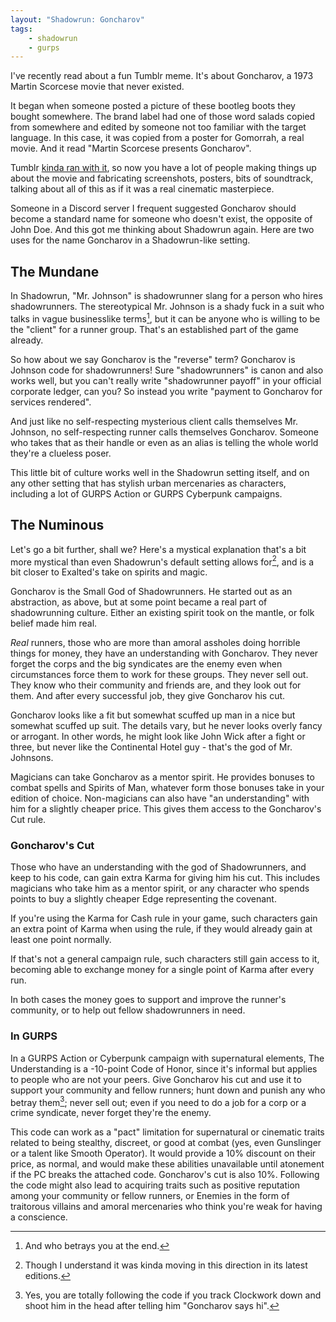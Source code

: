 ```yaml
---
layout: "Shadowrun: Goncharov"
tags:
    - shadowrun
    - gurps
---
```


I've recently read about a fun Tumblr meme. It's about Goncharov, a 1973 Martin
Scorcese movie that never existed.

It began when someone posted a picture of these bootleg boots they bought
somewhere. The brand label had one of those word salads copied from somewhere
and edited by someone not too familiar with the target language. In this case,
it was copied from a poster for Gomorrah, a real movie. And it read "Martin
Scorcese presents Goncharov".

Tumblr [kinda ran with it][1], so now you have a lot of people making things up about
the movie and fabricating screenshots, posters, bits of soundtrack, talking
about all of this as if it was a real cinematic masterpiece.

Someone in a Discord server I frequent suggested Goncharov should become a
standard name for someone who doesn't exist, the opposite of John Doe. And this
got me thinking about Shadowrun again. Here are two uses for the name Goncharov
in a Shadowrun-like setting.

## The Mundane

In Shadowrun, "Mr. Johnson" is shadowrunner slang for a person who hires
shadowrunners. The stereotypical Mr. Johnson is a shady fuck in a suit who talks
in vague businesslike terms[^1], but it can be anyone who is willing to be the
"client" for a runner group. That's an established part of the game already.

So how about we say Goncharov is the "reverse" term? Goncharov is Johnson code
for shadowrunners! Sure "shadowrunners" is canon and also works well, but you
can't really write "shadowrunner payoff" in your official corporate ledger, can
you? So instead you write "payment to Goncharov for services rendered".

And just like no self-respecting mysterious client calls themselves Mr. Johnson,
no self-respecting runner calls themselves Goncharov. Someone who takes that as
their handle or even as an alias is telling the whole world they're a clueless
poser.

This little bit of culture works well in the Shadowrun setting itself, and on
any other setting that has stylish urban mercenaries as characters, including a
lot of GURPS Action or GURPS Cyberpunk campaigns.

## The Numinous

Let's go a bit further, shall we? Here's a mystical explanation that's a bit
more mystical than even Shadowrun's default setting allows for[^2], and is a bit
closer to Exalted's take on spirits and magic.

Goncharov is the Small God of Shadowrunners. He started out as an abstraction,
as above, but at some point became a real part of shadowrunning culture. Either
an existing spirit took on the mantle, or folk belief made him real.

_Real_ runners, those who are more than amoral assholes doing horrible things
for money, they have an understanding with Goncharov. They never forget the
corps and the big syndicates are the enemy even when circumstances force them to
work for these groups. They never sell out. They know who their community and
friends are, and they look out for them. And after every successful job, they
give Goncharov his cut.

Goncharov looks like a fit but somewhat scuffed up man in a nice but somewhat
scuffed up suit. The details vary, but he never looks overly fancy or
arrogant. In other words, he might look like John Wick after a fight or three,
but never like the Continental Hotel guy - that's the god of Mr. Johnsons.

Magicians can take Goncharov as a mentor spirit. He provides bonuses to combat
spells and Spirits of Man, whatever form those bonuses take in your edition of
choice. Non-magicians can also have "an understanding" with him for a slightly
cheaper price. This gives them access to the Goncharov's Cut rule.

### Goncharov's Cut

Those who have an understanding with the god of Shadowrunners, and keep to his
code, can gain extra Karma for giving him his cut. This includes magicians who
take him as a mentor spirit, or any character who spends points to buy a
slightly cheaper Edge representing the covenant.

If you're using the Karma for Cash rule in your game, such characters gain an
extra point of Karma when using the rule, if they would already gain at least
one point normally.

If that's not a general campaign rule, such characters still gain access to it,
becoming able to exchange money for a single point of Karma after every run.

In both cases the money goes to support and improve the runner's community, or
to help out fellow shadowrunners in need.

### In GURPS

In a GURPS Action or Cyberpunk campaign with supernatural elements, The
Understanding is a -10-point Code of Honor, since it's informal but applies to
people who are not your peers. Give Goncharov his cut and use it to support your
community and fellow runners; hunt down and punish any who betray them[^3];
never sell out; even if you need to do a job for a corp or a crime syndicate,
never forget they're the enemy.

This code can work as a "pact" limitation for supernatural or cinematic traits
related to being stealthy, discreet, or good at combat (yes, even Gunslinger or
a talent like Smooth Operator). It would provide a 10% discount on their price,
as normal, and would make these abilities unavailable until atonement if the PC
breaks the attached code. Goncharov's cut is also 10%. Following the code might
also lead to acquiring traits such as positive reputation among your community
or fellow runners, or Enemies in the form of traitorous villains and amoral
mercenaries who think you're weak for having a conscience.

[^1]: And who betrays you at the end.
[^2]: Though I understand it was kinda moving in this direction in its latest
    editions.
[^3]: Yes, you are totally following the code if you track Clockwork down and
    shoot him in the head after telling him "Goncharov says hi".

[1]: https://www.tumblr.com/hussyknee/701454778540146688/im-so-confused-rn-can-you-explain-the-goncharov
